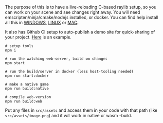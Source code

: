 The purpose of this is to have a live-reloading C-based raylib setup, so you can work on your scene and see changes right away. You will need emscripten/ninja/cmake/nodejs installed, or docker. You can find help install all this in [WINDOWS](setup/WINDOWS.md), [LINUX](setup/LINUX.md) or [MAC](setup/MAC.md).

It also has Github CI setup to auto-publish a demo site for quick-sharing of your project. [Here](https://konsumer.js.org/raylib-live) is an example.

```
# setup tools
npm i

# run the watching web-server, build on changes
npm start

# run the build/server in docker (less host-tooling needed)
npm run start:docker

# make a native game
npm run build:native

# compile web-version
npm run build:web
```

Put any files in `src/assets` and access them in your code with that path (like `src/assets/image.png`) and it will work in native or wasm -build.